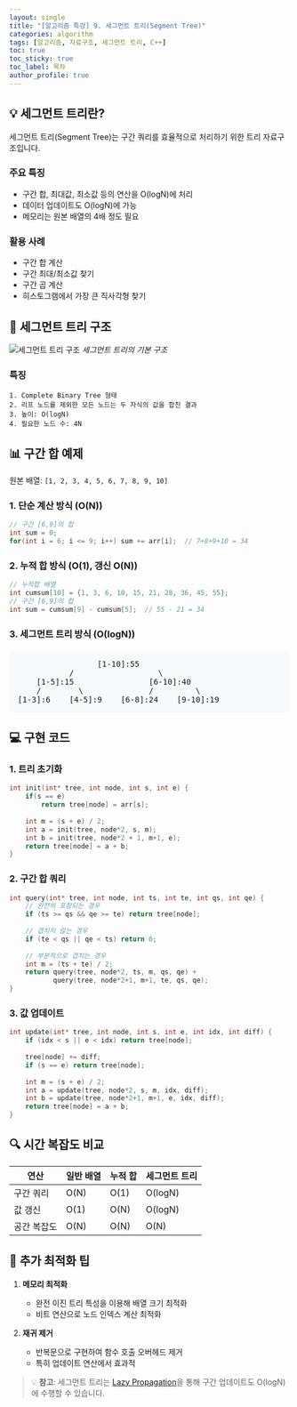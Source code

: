 ```yaml
---
layout: single
title: "[알고리즘 특강] 9. 세그먼트 트리(Segment Tree)"
categories: algorithm
tags: [알고리즘, 자료구조, 세그먼트 트리, C++]
toc: true
toc_sticky: true
toc_label: 목차
author_profile: true
---
```


## 💡 세그먼트 트리란?

세그먼트 트리(Segment Tree)는 구간 쿼리를 효율적으로 처리하기 위한 트리 자료구조입니다.

### 주요 특징
- 구간 합, 최대값, 최소값 등의 연산을 O(logN)에 처리
- 데이터 업데이트도 O(logN)에 가능
- 메모리는 원본 배열의 4배 정도 필요

### 활용 사례
- 구간 합 계산
- 구간 최대/최소값 찾기
- 구간 곱 계산
- 히스토그램에서 가장 큰 직사각형 찾기

## 🌲 세그먼트 트리 구조

![세그먼트 트리 구조](/assets/images/2024-11-14-9_SegTree/segment_tree.png)
*세그먼트 트리의 기본 구조*

### 특징
```
1. Complete Binary Tree 형태
2. 리프 노드를 제외한 모든 노드는 두 자식의 값을 합친 결과
3. 높이: O(logN)
4. 필요한 노드 수: 4N
```

## 📊 구간 합 예제

원본 배열: `[1, 2, 3, 4, 5, 6, 7, 8, 9, 10]`

### 1. 단순 계산 방식 (O(N))
```cpp
// 구간 [6,9]의 합
int sum = 0;
for(int i = 6; i <= 9; i++) sum += arr[i];  // 7+8+9+10 = 34
```

### 2. 누적 합 방식 (O(1), 갱신 O(N))
```cpp
// 누적합 배열
int cumsum[10] = {1, 3, 6, 10, 15, 21, 28, 36, 45, 55};
// 구간 [6,9]의 합
int sum = cumsum[9] - cumsum[5];  // 55 - 21 = 34
```

### 3. 세그먼트 트리 방식 (O(logN))

<div style="background-color: #f8f9fa; padding: 15px; border-radius: 5px; margin: 20px 0;">
<pre style="margin: 0;">
                 [1-10]:55
           /                  \
    [1-5]:15                [6-10]:40
    /        \              /         \
[1-3]:6    [4-5]:9    [6-8]:24    [9-10]:19
</pre>
</div>

## 💻 구현 코드

### 1. 트리 초기화
```cpp
int init(int* tree, int node, int s, int e) {
    if(s == e) 
        return tree[node] = arr[s];
    
    int m = (s + e) / 2;
    int a = init(tree, node*2, s, m);
    int b = init(tree, node*2 + 1, m+1, e);
    return tree[node] = a + b;
}
```

### 2. 구간 합 쿼리
```cpp
int query(int* tree, int node, int ts, int te, int qs, int qe) {
    // 완전히 포함되는 경우
    if (ts >= qs && qe >= te) return tree[node];
    
    // 겹치지 않는 경우
    if (te < qs || qe < ts) return 0;
    
    // 부분적으로 겹치는 경우
    int m = (ts + te) / 2;
    return query(tree, node*2, ts, m, qs, qe) + 
           query(tree, node*2+1, m+1, te, qs, qe);
}
```

### 3. 값 업데이트
```cpp
int update(int* tree, int node, int s, int e, int idx, int diff) {
    if (idx < s || e < idx) return tree[node];
    
    tree[node] += diff;
    if (s == e) return tree[node];
    
    int m = (s + e) / 2;
    int a = update(tree, node*2, s, m, idx, diff);
    int b = update(tree, node*2+1, m+1, e, idx, diff);
    return tree[node] = a + b;
}
```

## 🔍 시간 복잡도 비교

| 연산 | 일반 배열 | 누적 합 | 세그먼트 트리 |
|------|-----------|---------|---------------|
| 구간 쿼리 | O(N) | O(1) | O(logN) |
| 값 갱신 | O(1) | O(N) | O(logN) |
| 공간 복잡도 | O(N) | O(N) | O(N) |

## 📌 추가 최적화 팁

1. **메모리 최적화**
   - 완전 이진 트리 특성을 이용해 배열 크기 최적화
   - 비트 연산으로 노드 인덱스 계산 최적화

2. **재귀 제거**
   - 반복문으로 구현하여 함수 호출 오버헤드 제거
   - 특히 업데이트 연산에서 효과적

> 💡 **참고**: 세그먼트 트리는 [Lazy Propagation](https://en.wikipedia.org/wiki/Segment_tree#Lazy_propagation)을 통해 구간 업데이트도 O(logN)에 수행할 수 있습니다.

